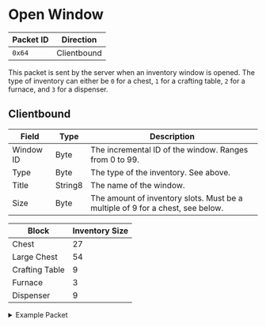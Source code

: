 # Open Window
| Packet ID | Direction |
| --- | --- |
| `0x64` | Clientbound |

This packet is sent by the server when an inventory window is opened. The type of inventory can either be `0` for a chest, `1` for a crafting table, `2` for a furnace, and `3` for a dispenser.

## Clientbound
| Field | Type | Description |
| --- | --- | --- |
| Window ID | Byte | The incremental ID of the window. Ranges from 0 to 99. |
| Type | Byte | The type of the inventory. See above. |
| Title | String8 | The name of the window.
| Size | Byte | The amount of inventory slots. Must be a multiple of 9 for a chest, see below.

| Block | Inventory Size |
| --- | --- |
| Chest | 27 |
| Large Chest | 54 |
| Crafting Table | 9 |
| Furnace | 3 |
| Dispenser | 9 |

<details>
    <summary>Example Packet</summary>

| Field | Value | 
| --- | --- |
| Window ID | 49 |
| Type | 0 |
| Title | "Chest" |
| Size | 27 |
</details>
